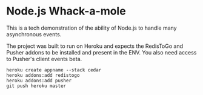 # Node.js Whack-a-mole

This is a tech demonstration of the ability of Node.js to handle many asynchronous events.

The project was built to run on Heroku and expects the RedisToGo and Pusher addons to be installed and present in the ENV. You also need access to Pusher's client events beta.

    heroku create appname --stack cedar
    heroku addons:add redistogo
    heroku addons:add pusher
    git push heroku master

